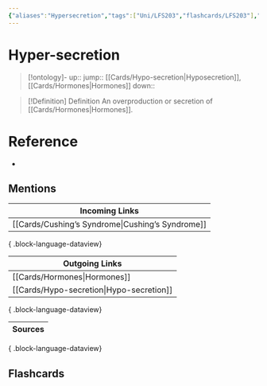 ```yaml
---
{"aliases":"Hypersecretion","tags":["Uni/LFS203","flashcards/LFS203"],"dg-publish":true,"permalink":"/cards/hyper-secretion/","dgPassFrontmatter":true}
---
```


# Hyper-secretion

> [!ontology]-
> up:: 
> jump:: [[Cards/Hypo-secretion\|Hyposecretion]], [[Cards/Hormones\|Hormones]]
> down:: 

> [!Definition] Definition
> An overproduction or secretion of [[Cards/Hormones\|Hormones]].

# Reference

- 

## Mentions

| Incoming Links                                      |
| --------------------------------------------------- |
| [[Cards/Cushing’s Syndrome\|Cushing’s Syndrome]] |

{ .block-language-dataview}

| Outgoing Links                              |
| ------------------------------------------- |
| [[Cards/Hormones\|Hormones]]             |
| [[Cards/Hypo-secretion\|Hypo-secretion]] |

{ .block-language-dataview}

| Sources |
| ------- |

{ .block-language-dataview}

## Flashcards